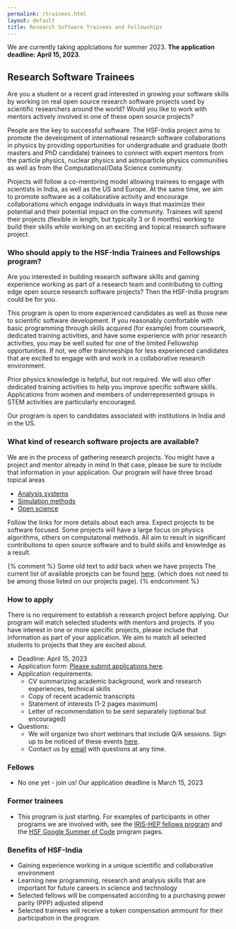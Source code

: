 ```yaml
---
permalink: /trainees.html
layout: default
title: Research Software Trainees and Fellowships
---
```


We are currently taking applciations for summer 2023. **The application deadline: April 15, 2023**.

## Research Software Trainees

  Are you a student or a recent grad interested in growing your software
skills by working on real open source research software projects used
by scientific researchers around the world? Would you like to work with
mentors actively involved in one of these open source projects? 

People are the key to successful software. The HSF-India project aims to promote the
development of international research software collaborations in physics
by providing opportunities for undergraduate and graduate (both masters and PhD candidate)
trainees to connect with expert mentors from the particle physics, nuclear physics and astroparticle physics communities
as well as from the Computational/Data Science community.

Projects will follow a co-mentoring model allowing trainees to engage with
scientists in India, as well as the US and Europe.
At the same time, we aim to promote software as a collaborative activity and
encourage collaborations which engage individuals in ways that maximize their potential
and their potential impact on the community.
Trainees will spend their projects (flexible in length, but typically 3 or 6 months)
working to build their skills while working on an exciting and topical research software project.

### Who should apply to the HSF-India Trainees and Fellowships program? 

Are you interested in building research software skills and gaining experience working as part of
a research team and contributing to cutting edge
open source research software projects? Then the HSF-India program could be for you.

This program is open to more experienced candidates as well as those new to scientific
software development. If you reasonably comfortable with basic programming through skills acquired (for example)
from coursework, dedicated training activities, and have some experience with prior research activities, you may be well suited for
one of the limited Fellowship opportunities. If not, we offer trainneeships for less experienced candidates that are excited to
engage with and work in a collaborative research environment.

Prior physics knowledge is helpful, but not required. We will also offer dedicated training
activities to help you improve specific software skills. Applications from women and members
of underrepresented groups in STEM activities are particularly encouraged.

Our program is open to candidates associated with institutions in India and in the US.

### What kind of research software projects are available?

  We are in the process of gathering research projects. You might have a project and mentor already in mind
  In that case, please be sure to include that information in your application. Our program will have three
  broad topical areas
  * [Analysis systems](/analysis_systems.html)
  * [Simulation methods](/simulation.html)
  * [Open science](/open_science.html)

Follow the links for more details about each area. Expect projects to be software focused. Some projects
  will have a large focus on physics algorithms, others on computatonal methods. All aim to result in
  significant contributions to open source software and to build skills and knowledge as a result.

{% comment %}
Some old text to add back when we have projects
The current
  list of available proejcts can be found [here](http://research-software-collaborations.org/projects).
(which does not need to be among those listed on our projects page).
{% endcomment %}


### How to apply
There is no requirement to establish a research project before applying. Our program will 
match selected students with mentors and projects. If you have interest in one or more specific
projects, please include that information as part of your application. We aim to match all
selected students to projects that they are excited about.

   * Deadline: April 15, 2023
   * Application form: [Please submit applications here](https://forms.gle/TRm29qBNCr6ovYBF6).
   * Application requirements:
      * CV summarizing academic background, work and research experiences, technical skills
      * Copy of recent academic transcripts
      * Statement of interests (1-2 pages maximum)
      * Letter of recommendation to be sent separately (optional but encouraged)
   * Questions:
      * We will organize two short webinars that include Q/A sessions. Sign up to be noticed
      of these events [here](https://forms.gle/Bfxau6rbHmRFnswy8).
      * Contact us by [email](mailto:rsc-inquiries@google-groups.com) with questions at any time.

### Fellows

  * No one yet - join us! Our application deadline is March 15, 2023

### Former trainees

  * This program is just starting. For examples of participants in other programs we are
  involved with, see the [IRIS-HEP fellows program](https://iris-hep.org/fellows.html)
  and the [HSF Google Summer of Code](https://hepsoftwarefoundation.org/activities/gsoc.html) program pages.

### Benefits of HSF-India
   * Gaining experience working in a unique scientific and collaborative environment
   * Learning new programming, research and analysis skills that are important for future careers in science and technology
   * Selected fellows will be compensated according to a purchasing power parity (PPP) adjusted stipend 
   * Selected trainees will receive a token compensation ammount for their participation in the program
   
